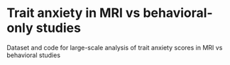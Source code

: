 # Trait anxiety in MRI vs behavioral-only studies
Dataset and code for large-scale analysis of trait anxiety scores in MRI vs behavioral studies
